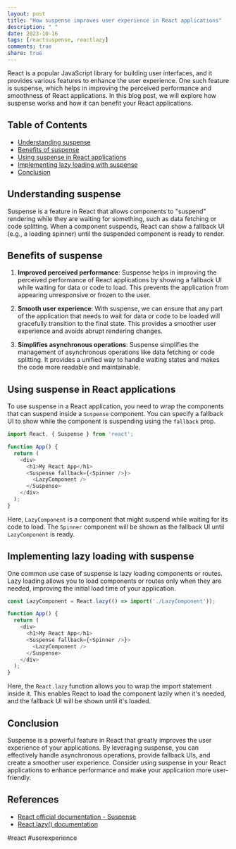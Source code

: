 ```yaml
---
layout: post
title: "How suspense improves user experience in React applications"
description: " "
date: 2023-10-16
tags: [reactsuspense, reactlazy]
comments: true
share: true
---
```


React is a popular JavaScript library for building user interfaces, and it provides various features to enhance the user experience. One such feature is suspense, which helps in improving the perceived performance and smoothness of React applications. In this blog post, we will explore how suspense works and how it can benefit your React applications.

## Table of Contents
- [Understanding suspense](#understanding-suspense)
- [Benefits of suspense](#benefits-of-suspense)
- [Using suspense in React applications](#using-suspense-in-react-applications)
- [Implementing lazy loading with suspense](#implementing-lazy-loading-with-suspense)
- [Conclusion](#conclusion)

## Understanding suspense 

Suspense is a feature in React that allows components to "suspend" rendering while they are waiting for something, such as data fetching or code splitting. When a component suspends, React can show a fallback UI (e.g., a loading spinner) until the suspended component is ready to render.

## Benefits of suspense

1. **Improved perceived performance**: Suspense helps in improving the perceived performance of React applications by showing a fallback UI while waiting for data or code to load. This prevents the application from appearing unresponsive or frozen to the user.

2. **Smooth user experience**: With suspense, we can ensure that any part of the application that needs to wait for data or code to be loaded will gracefully transition to the final state. This provides a smoother user experience and avoids abrupt rendering changes.

3. **Simplifies asynchronous operations**: Suspense simplifies the management of asynchronous operations like data fetching or code splitting. It provides a unified way to handle waiting states and makes the code more readable and maintainable.

## Using suspense in React applications

To use suspense in a React application, you need to wrap the components that can suspend inside a `Suspense` component. You can specify a fallback UI to show while the component is suspending using the `fallback` prop.

```javascript
import React, { Suspense } from 'react';

function App() {
  return (
    <div>
      <h1>My React App</h1>
      <Suspense fallback={<Spinner />}>
        <LazyComponent />
      </Suspense>
    </div>
  );
}
```

Here, `LazyComponent` is a component that might suspend while waiting for its code to load. The `Spinner` component will be shown as the fallback UI until `LazyComponent` is ready.

## Implementing lazy loading with suspense

One common use case of suspense is lazy loading components or routes. Lazy loading allows you to load components or routes only when they are needed, improving the initial load time of your application.

```javascript
const LazyComponent = React.lazy(() => import('./LazyComponent'));

function App() {
  return (
    <div>
      <h1>My React App</h1>
      <Suspense fallback={<Spinner />}>
        <LazyComponent />
      </Suspense>
    </div>
  );
}
```

Here, the `React.lazy` function allows you to wrap the import statement inside it. This enables React to load the component lazily when it's needed, and the fallback UI will be shown until it's loaded.

## Conclusion

Suspense is a powerful feature in React that greatly improves the user experience of your applications. By leveraging suspense, you can effectively handle asynchronous operations, provide fallback UIs, and create a smoother user experience. Consider using suspense in your React applications to enhance performance and make your application more user-friendly.

<!-- References -->
## References
- [React official documentation - Suspense](https://reactjs.org/docs/react-api.html#reactsuspense)  
- [React.lazy() documentation](https://reactjs.org/docs/code-splitting.html#reactlazy)  

<!-- Hashtags -->
#react #userexperience